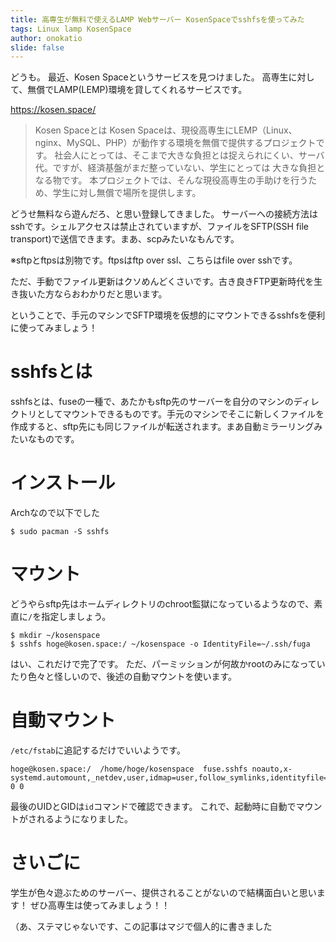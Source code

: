 ```yaml
---
title: 高専生が無料で使えるLAMP Webサーバー KosenSpaceでsshfsを使ってみた
tags: Linux lamp KosenSpace
author: onokatio
slide: false
---
```

どうも。
最近、Kosen Spaceというサービスを見つけました。
高専生に対して、無償でLAMP(LEMP)環境を貸してくれるサービスです。

https://kosen.space/

>Kosen Spaceとは
Kosen Spaceは、現役高専生にLEMP（Linux、nginx、MySQL、PHP）が動作する環境を無償で提供するプロジェクトです。
社会人にとっては、そこまで大きな負担とは捉えられにくい、サーバ代。ですが、経済基盤がまだ整っていない、学生にとっては 大きな負担となる物です。
本プロジェクトでは、そんな現役高専生の手助けを行うため、学生に対し無償で場所を提供します。

どうせ無料なら遊んだろ、と思い登録してきました。
サーバーへの接続方法はsshです。シェルアクセスは禁止されていますが、ファイルをSFTP(SSH file transport)で送信できます。まあ、scpみたいなもんです。

※sftpとftpsは別物です。ftpsはftp over ssl、こちらはfile over sshです。

ただ、手動でファイル更新はクソめんどくさいです。古き良きFTP更新時代を生き抜いた方ならおわかりだと思います。

ということで、手元のマシンでSFTP環境を仮想的にマウントできるsshfsを便利に使ってみましょう！

# sshfsとは

sshfsとは、fuseの一種で、あたかもsftp先のサーバーを自分のマシンのディレクトリとしてマウントできるものです。手元のマシンでそこに新しくファイルを作成すると、sftp先にも同じファイルが転送されます。まあ自動ミラーリングみたいなものです。

# インストール

Archなので以下でした

```
$ sudo pacman -S sshfs
```

# マウント

どうやらsftp先はホームディレクトリのchroot監獄になっているようなので、素直に`/`を指定しましょう。

```
$ mkdir ~/kosenspace
$ sshfs hoge@kosen.space:/ ~/kosenspace -o IdentityFile=~/.ssh/fuga
```

はい、これだけで完了です。
ただ、パーミッションが何故かrootのみになっていたり色々と怪しいので、後述の自動マウントを使います。

# 自動マウント

`/etc/fstab`に追記するだけでいいようです。

```
hoge@kosen.space:/  /home/hoge/kosenspace  fuse.sshfs noauto,x-systemd.automount,_netdev,user,idmap=user,follow_symlinks,identityfile=/home/hoge/.ssh/huga,allow_other,default_permissions,uid=1000,gid=998 0 0
```

最後のUIDとGIDは`id`コマンドで確認できます。
これで、起動時に自動でマウントがされるようになりました。


# さいごに

学生が色々遊ぶためのサーバー、提供されることがないので結構面白いと思います！
ぜひ高専生は使ってみましょう！！

（あ、ステマじゃないです、この記事はマジで個人的に書きました

